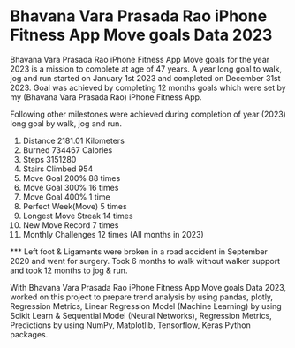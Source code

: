 # Bhavana Vara Prasada Rao iPhone Fitness App Move goals Data 2023

Bhavana Vara Prasada Rao iPhone Fitness App Move goals for the year 2023 is a mission to complete at age of 47 years. A year long goal to walk, jog and run started on January 1st 2023 and completed on December 31st 2023. Goal was achieved by completing 12 months goals which were set by my (Bhavana Vara Prasada Rao) iPhone Fitness App.

Following other milestones were achieved during completion of year (2023) long goal by walk, jog and run.

1.  Distance 2181.01 Kilometers
2.  Burned 734467 Calories
3.  Steps 3151280
4.  Stairs Climbed 954
5.  Move Goal 200% 88 times
6.  Move Goal 300% 16 times
7.  Move Goal 400% 1 time
8.  Perfect Week(Move) 5 times
9.  Longest Move Streak 14 times
10.  New Move Record 7 times
11.  Monthly Challenges 12 times (All months in 2023)

*** Left foot & Ligaments were broken in a road accident in September 2020 and went for surgery. Took 6 months to walk without walker support and took 12 months to jog & run.

With Bhavana Vara Prasada Rao iPhone Fitness App Move goals Data 2023, worked on this project to prepare trend analysis by using pandas, plotly, Regression Metrics, Linear Regression Model (Machine Learning) by using Scikit Learn & Sequential Model (Neural Networks), Regression Metrics, Predictions by using NumPy, Matplotlib, Tensorflow, Keras Python packages.
